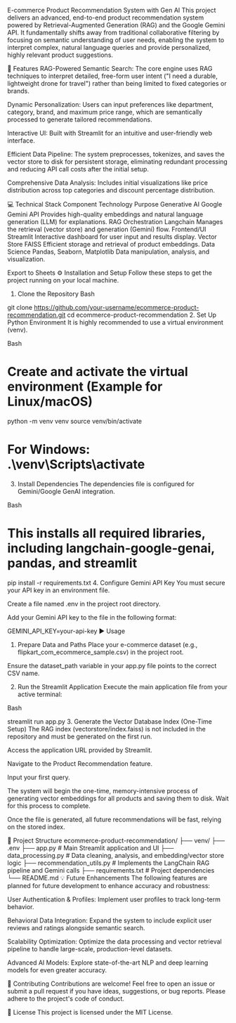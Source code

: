E-commerce Product Recommendation System with Gen AI
This project delivers an advanced, end-to-end product recommendation system powered by Retrieval-Augmented Generation (RAG) and the Google Gemini API. It fundamentally shifts away from traditional collaborative filtering by focusing on semantic understanding of user needs, enabling the system to interpret complex, natural language queries and provide personalized, highly relevant product suggestions.

🌟 Features
RAG-Powered Semantic Search: The core engine uses RAG techniques to interpret detailed, free-form user intent ("I need a durable, lightweight drone for travel") rather than being limited to fixed categories or brands.

Dynamic Personalization: Users can input preferences like department, category, brand, and maximum price range, which are semantically processed to generate tailored recommendations.

Interactive UI: Built with Streamlit for an intuitive and user-friendly web interface.

Efficient Data Pipeline: The system preprocesses, tokenizes, and saves the vector store to disk for persistent storage, eliminating redundant processing and reducing API call costs after the initial setup.

Comprehensive Data Analysis: Includes initial visualizations like price distribution across top categories and discount percentage distribution.

💻 Technical Stack
Component	Technology	Purpose
Generative AI	Google Gemini API	Provides high-quality embeddings and natural language generation (LLM) for explanations.
RAG Orchestration	Langchain	Manages the retrieval (vector store) and generation (Gemini) flow.
Frontend/UI	Streamlit	Interactive dashboard for user input and results display.
Vector Store	FAISS	Efficient storage and retrieval of product embeddings.
Data Science	Pandas, Seaborn, Matplotlib	Data manipulation, analysis, and visualization.

Export to Sheets
⚙️ Installation and Setup
Follow these steps to get the project running on your local machine.

1. Clone the Repository
Bash

git clone https://github.com/your-username/ecommerce-product-recommendation.git
cd ecommerce-product-recommendation
2. Set Up Python Environment
It is highly recommended to use a virtual environment (venv).

Bash

# Create and activate the virtual environment (Example for Linux/macOS)
python -m venv venv
source venv/bin/activate
# For Windows: .\venv\Scripts\activate
3. Install Dependencies
The dependencies file is configured for Gemini/Google GenAI integration.

Bash

# This installs all required libraries, including langchain-google-genai, pandas, and streamlit
pip install -r requirements.txt
4. Configure Gemini API Key
You must secure your API key in an environment file.

Create a file named .env in the project root directory.

Add your Gemini API key to the file in the following format:

GEMINI_API_KEY=your-api-key
▶️ Usage
1. Prepare Data and Paths
Place your e-commerce dataset (e.g., flipkart_com_ecommerce_sample.csv) in the project root.

Ensure the dataset_path variable in your app.py file points to the correct CSV name.

2. Run the Streamlit Application
Execute the main application file from your active terminal:

Bash

streamlit run app.py
3. Generate the Vector Database Index (One-Time Setup)
The RAG index (vectorstore/index.faiss) is not included in the repository and must be generated on the first run.

Access the application URL provided by Streamlit.

Navigate to the Product Recommendation feature.

Input your first query.

The system will begin the one-time, memory-intensive process of generating vector embeddings for all products and saving them to disk. Wait for this process to complete.

Once the file is generated, all future recommendations will be fast, relying on the stored index.

📂 Project Structure
ecommerce-product-recommendation/
├── venv/
├── .env
├── app.py                      # Main Streamlit application and UI
├── data_processing.py          # Data cleaning, analysis, and embedding/vector store logic
├── recommendation_utils.py     # Implements the LangChain RAG pipeline and Gemini calls
├── requirements.txt            # Project dependencies
└── README.md
💡 Future Enhancements
The following features are planned for future development to enhance accuracy and robustness:

User Authentication & Profiles: Implement user profiles to track long-term behavior.

Behavioral Data Integration: Expand the system to include explicit user reviews and ratings alongside semantic search.

Scalability Optimization: Optimize the data processing and vector retrieval pipeline to handle large-scale, production-level datasets.

Advanced AI Models: Explore state-of-the-art NLP and deep learning models for even greater accuracy.

🤝 Contributing
Contributions are welcome! Feel free to open an issue or submit a pull request if you have ideas, suggestions, or bug reports. Please adhere to the project's code of conduct.

📄 License
This project is licensed under the MIT License.
